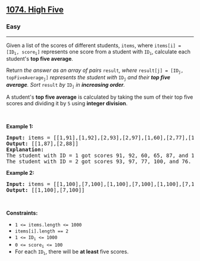 <h2><a href="https://leetcode.com/problems/high-five">1074. High Five</a></h2><h3>Easy</h3><hr><p>Given a list of the scores of different students, <code>items</code>, where <code>items[i] = [ID<sub>i</sub>, score<sub>i</sub>]</code> represents one score from a student with <code>ID<sub>i</sub></code>, calculate each student&#39;s <strong>top five average</strong>.</p>

<p>Return <em>the answer as an array of pairs </em><code>result</code><em>, where </em><code>result[j] = [ID<sub>j</sub>, topFiveAverage<sub>j</sub>]</code><em> represents the student with </em><code>ID<sub>j</sub></code><em> and their <strong>top five average</strong>. Sort </em><code>result</code><em> by </em><code>ID<sub>j</sub></code><em> in <strong>increasing order</strong>.</em></p>

<p>A student&#39;s <strong>top five average</strong> is calculated by taking the sum of their top five scores and dividing it by <code>5</code> using <strong>integer division</strong>.</p>

<p>&nbsp;</p>
<p><strong class="example">Example 1:</strong></p>

<pre>
<strong>Input:</strong> items = [[1,91],[1,92],[2,93],[2,97],[1,60],[2,77],[1,65],[1,87],[1,100],[2,100],[2,76]]
<strong>Output:</strong> [[1,87],[2,88]]
<strong>Explanation: </strong>
The student with ID = 1 got scores 91, 92, 60, 65, 87, and 100. Their top five average is (100 + 92 + 91 + 87 + 65) / 5 = 87.
The student with ID = 2 got scores 93, 97, 77, 100, and 76. Their top five average is (100 + 97 + 93 + 77 + 76) / 5 = 88.6, but with integer division their average converts to 88.
</pre>

<p><strong class="example">Example 2:</strong></p>

<pre>
<strong>Input:</strong> items = [[1,100],[7,100],[1,100],[7,100],[1,100],[7,100],[1,100],[7,100],[1,100],[7,100]]
<strong>Output:</strong> [[1,100],[7,100]]
</pre>

<p>&nbsp;</p>
<p><strong>Constraints:</strong></p>

<ul>
	<li><code>1 &lt;= items.length &lt;= 1000</code></li>
	<li><code>items[i].length == 2</code></li>
	<li><code>1 &lt;= ID<sub>i</sub> &lt;= 1000</code></li>
	<li><code>0 &lt;= score<sub>i</sub> &lt;= 100</code></li>
	<li>For each <code>ID<sub>i</sub></code>, there will be <strong>at least</strong> five scores.</li>
</ul>
